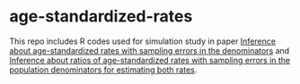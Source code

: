 # age-standardized-rates

This repo includes R codes used for simulation study in paper
[Inference about age-standardized rates with sampling errors in the denominators](https://journals.sagepub.com/doi/abs/10.1177/0962280220962516) and [Inference about ratios of age-standardized rates with sampling errors in the population denominators for estimating both rates](https://onlinelibrary.wiley.com/doi/10.1002/sim.9344).